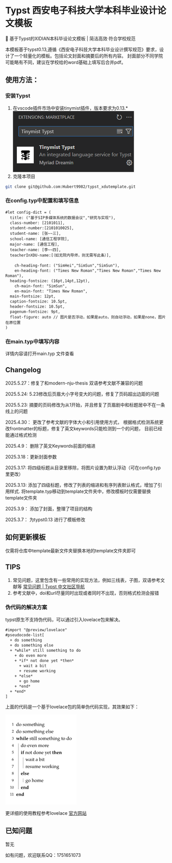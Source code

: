 # Typst 西安电子科技大学本科毕业设计论文模板

📖 基于Typst的XIDIAN本科毕设论文模板 | 简洁高效·符合学校规范

本模板基于typst0.13,遵循《西安电子科技大学本科毕业设计撰写规范》要求，设计了一个轻量化的模板。包括论文封面和摘要后的所有内容。 封面部分不同学院可能略有不同，建议在学校给的word基础上填写后合并pdf。

## 使用方法：

### 安装Typst

1. 在vscode插件市场中安装tinymist插件，版本要求为0.13.*
![tinymist](readme/tinymist.png)
2. 克隆本项目

```bash
git clone git@github.com:Hubert9982/typst_xdutemplate.git
```

### 在config.typ中配置和填写信息

```typ
#let config-dict = (
  title: ("基于SIP多媒体系统的数据会议","研究与实现"),
  class-number: [2101011],
  student-number:[2101010025],
  student-name: [张~~三],
  school-name: [通信工程学院],
  major-name: [通信工程],
  teacher-name: [李~~四],
  teacherInXDU-name:[（如无院内导师，则无需写此条）],

	ch-heading-font: ("SimHei","SimSun","SimSun"),
	en-heading-font: ("Times New Roman","Times New Roman","Times New Roman"),
  heading-fontsize: (16pt,14pt,12pt),
	ch-main-font: "SimSun",
	en-main-font: "Times New Roman",
  main-fontsize: 12pt,
  caption-fontsize: 10.5pt,
  header-fontsize: 10.5pt,
  pagenum-fontsize: 9pt,
  float-figure: auto // 图片是否浮动，如果是auto，则自动浮动，如果是none，图片在原位置
)
```

### 在main.typ中填写内容

详情内容请打开main.typ 文件查看

## Changelog

2025.5.27：修复了和modern-nju-thesis 双语参考文献不兼容的问题

2025.5.24:  5.23修改后页眉大小字号变大的问题，修复了页码超出边距的问题

2025.5.23:  摘要的页码修改为从1开始，并且修复了页眉剧中和标题居中不在一条线上的问题

2025.4.30： 更改了参考文献的字体大小和引用使用方式， 根据格式检测系统更改frontmatter的标题，修复了英文keywords只能检测到一个的问题， 目前已经能通过格式检测

2025.4.9： 删除了英文Keywords前面的缩进

2025.3.18：更新封面参数

2025.3.17: 将四级标题从目录里移除，将图片设置为默认浮动（可在config.typ 里更改）

2025.3.13: 添加了四级标题，修改了列表的缩进和有序列表默认格式，增加了引用样式. 将template.typ移动到template文件夹中，修改模板时仅需要替换template文件夹

2025.3.9： 添加了封面，整理了项目的结构

2025.3.7： 为typst0.13 进行了模板修改

## 如何更新模板

仅需将仓库中template最新文件夹替换本地的template文件夹即可

## TIPS

1. 常见问题，这里包含有一些常用的实现方法，例如三线表，子图，双语参考文献等 [常见问题 | Typst 中文社区导航](https://typst-doc-cn.github.io/guide/FAQ.html)
2. 参考文献中，doi和url尽量同时出现或者同时不出现，否则格式检测会报错

### 伪代码的解决方案

typst原生不支持伪代码，可以通过引入lovelace包来解决。

```
#import "@preview/lovelace"
#pseudocode-list[
  + do something
  + do something else
  + *while* still something to do
    + do even more
    + *if* not done yet *then*
      + wait a bit
      + resume working
    + *else*
      + go home
    + *end*
  + *end*
]
```

上面的代码是一个基于lovelace包的简单伪代码实现，其效果如下：

![fakecode](readme/fakecode.png)

更详细的使用教程参考lovelace [官方网站](https://typst.app/universe/package/lovelace/)

## 已知问题

暂无

如有问题，欢迎联系QQ：1751651073

